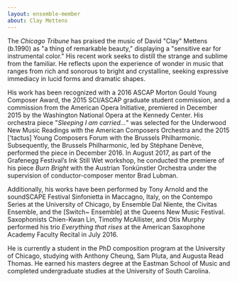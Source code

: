```yaml
---
layout: ensemble-member
about: Clay Mettens
---
```

The *Chicago Tribune* has praised the music of David "Clay" Mettens (b.1990) as "a thing of remarkable beauty," displaying a "sensitive ear for instrumental color." His recent work seeks to distill the strange and sublime from the familiar. He reflects upon the experience of wonder in music that ranges from rich and sonorous to bright and crystalline, seeking expressive immediacy in lucid forms and dramatic shapes.

His work has been recognized with a 2016 ASCAP Morton Gould Young Composer Award, the 2015 SCI/ASCAP graduate student commission, and a commission from the American Opera Initiative, premiered in December 2015 by the Washington National Opera at the Kennedy Center. His orchestra piece "*Sleeping I am carried…*" was selected for the Underwood New Music Readings with the American Composers Orchestra and the 2015 [‘tactus] Young Composers Forum with the Brussels Philharmonic. Subsequently, the Brussels Philharmonic, led by Stéphane Denève, performed the piece in December 2016. In August 2017, as part of the Grafenegg Festival’s Ink Still Wet workshop, he conducted the premiere of his piece *Burn Bright* with the Austrian Tonkünstler Orchestra under the supervision of conductor-composer mentor Brad Lubman.

Additionally, his works have been performed by Tony Arnold and the soundSCAPE Festival Sinfonietta in Maccagno, Italy, on the Contempo Series at the University of Chicago, by Ensemble Dal Niente, the Civitas Ensemble, and the [Switch~ Ensemble] at the Queens New Music Festival. Saxophonists Chien-Kwan Lin, Timothy McAllister, and Otis Murphy performed his trio *Everything that rises* at the American Saxophone Academy Faculty Recital in July 2016.

He is currently a student in the PhD composition program at the University of Chicago, studying with Anthony Cheung, Sam Pluta, and Augusta Read Thomas. He earned his masters degree at the Eastman School of Music and completed undergraduate studies at the University of South Carolina.
